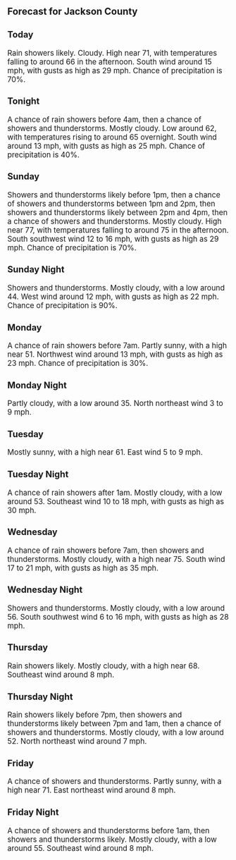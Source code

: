<div>
   <h2>Forecast for Jackson County</h2>
   <p>
      <div style="font-size:120%">
         <h3>Today</h3>Rain showers likely. Cloudy. High near 71, with temperatures falling to around 66 in the afternoon. South wind around 15 mph,
         with gusts as high as 29 mph. Chance of precipitation is 70%.<br></div>
   </p>
   <p>
      <div style="font-size:120%">
         <h3>Tonight</h3>A chance of rain showers before 4am, then a chance of showers and thunderstorms. Mostly cloudy. Low around 62, with temperatures
         rising to around 65 overnight. South wind around 13 mph, with gusts as high as 25 mph. Chance of precipitation is 40%.<br></div>
   </p>
   <p>
      <div style="font-size:120%">
         <h3>Sunday</h3>Showers and thunderstorms likely before 1pm, then a chance of showers and thunderstorms between 1pm and 2pm, then showers
         and thunderstorms likely between 2pm and 4pm, then a chance of showers and thunderstorms. Mostly cloudy. High near 77, with
         temperatures falling to around 75 in the afternoon. South southwest wind 12 to 16 mph, with gusts as high as 29 mph. Chance
         of precipitation is 70%.<br></div>
   </p>
   <p>
      <div style="font-size:120%">
         <h3>Sunday Night</h3>Showers and thunderstorms. Mostly cloudy, with a low around 44. West wind around 12 mph, with gusts as high as 22 mph. Chance
         of precipitation is 90%.<br></div>
   </p>
   <p>
      <div style="font-size:120%">
         <h3>Monday</h3>A chance of rain showers before 7am. Partly sunny, with a high near 51. Northwest wind around 13 mph, with gusts as high as
         23 mph. Chance of precipitation is 30%.<br></div>
   </p>
   <p>
      <div style="font-size:120%">
         <h3>Monday Night</h3>Partly cloudy, with a low around 35. North northeast wind 3 to 9 mph.<br></div>
   </p>
   <p>
      <div style="font-size:120%">
         <h3>Tuesday</h3>Mostly sunny, with a high near 61. East wind 5 to 9 mph.<br></div>
   </p>
   <p>
      <div style="font-size:120%">
         <h3>Tuesday Night</h3>A chance of rain showers after 1am. Mostly cloudy, with a low around 53. Southeast wind 10 to 18 mph, with gusts as high as
         30 mph.<br></div>
   </p>
   <p>
      <div style="font-size:120%">
         <h3>Wednesday</h3>A chance of rain showers before 7am, then showers and thunderstorms. Mostly cloudy, with a high near 75. South wind 17 to
         21 mph, with gusts as high as 35 mph.<br></div>
   </p>
   <p>
      <div style="font-size:120%">
         <h3>Wednesday Night</h3>Showers and thunderstorms. Mostly cloudy, with a low around 56. South southwest wind 6 to 16 mph, with gusts as high as 28
         mph.<br></div>
   </p>
   <p>
      <div style="font-size:120%">
         <h3>Thursday</h3>Rain showers likely. Mostly cloudy, with a high near 68. Southeast wind around 8 mph.<br></div>
   </p>
   <p>
      <div style="font-size:120%">
         <h3>Thursday Night</h3>Rain showers likely before 7pm, then showers and thunderstorms likely between 7pm and 1am, then a chance of showers and thunderstorms.
         Mostly cloudy, with a low around 52. North northeast wind around 7 mph.<br></div>
   </p>
   <p>
      <div style="font-size:120%">
         <h3>Friday</h3>A chance of showers and thunderstorms. Partly sunny, with a high near 71. East northeast wind around 8 mph.<br></div>
   </p>
   <p>
      <div style="font-size:120%">
         <h3>Friday Night</h3>A chance of showers and thunderstorms before 1am, then showers and thunderstorms likely. Mostly cloudy, with a low around
         55. Southeast wind around 8 mph.<br></div>
   </p>
</div>